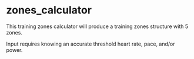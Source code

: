 # zones_calculator

This training zones calculator will produce a training zones structure with 5 zones.

Input requires knowing an accurate threshold heart rate, pace, and/or power.
